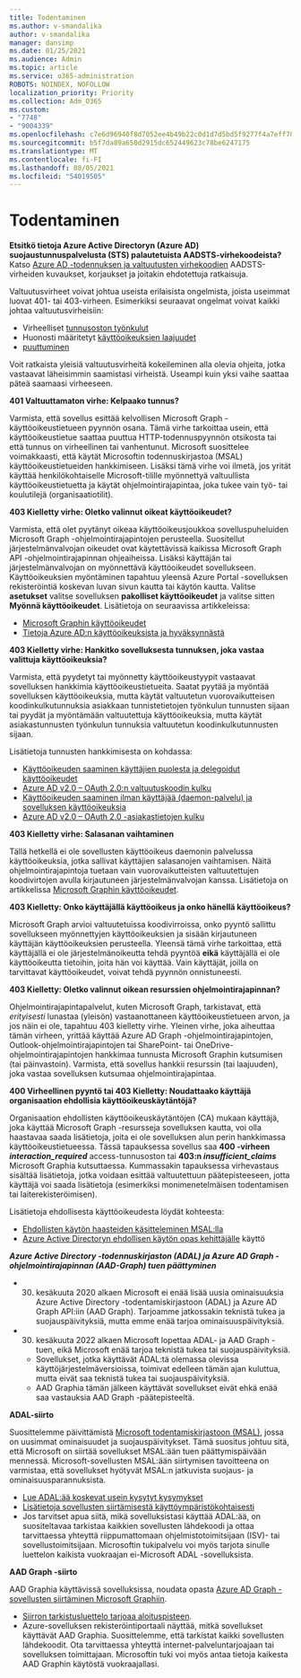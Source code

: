 ```yaml
---
title: Todentaminen
ms.author: v-smandalika
author: v-smandalika
manager: dansimp
ms.date: 01/25/2021
ms.audience: Admin
ms.topic: article
ms.service: o365-administration
ROBOTS: NOINDEX, NOFOLLOW
localization_priority: Priority
ms.collection: Adm_O365
ms.custom:
- "7748"
- "9004339"
ms.openlocfilehash: c7e6d96940f8d7052ee4b49b22c0d1d7d5bd5f9277f4a7eff709def1da2e13af
ms.sourcegitcommit: b5f7da89a650d2915dc652449623c78be6247175
ms.translationtype: MT
ms.contentlocale: fi-FI
ms.lasthandoff: 08/05/2021
ms.locfileid: "54019505"
---
```

# <a name="authentication-issues"></a>Todentaminen

**Etsitkö tietoja Azure Active Directoryn (Azure AD) suojaustunnuspalvelusta (STS) palautetuista AADSTS-virhekoodeista?** Katso [Azure AD -todennuksen ja valtuutusten virhekoodien](https://docs.microsoft.com/azure/active-directory/develop/reference-aadsts-error-codes) AADSTS-virheiden kuvaukset, korjaukset ja joitakin ehdotettuja ratkaisuja.

Valtuutusvirheet voivat johtua useista erilaisista ongelmista, joista useimmat luovat 401- tai 403-virheen. Esimerkiksi seuraavat ongelmat voivat kaikki johtaa valtuutusvirheisiin:

- Virheelliset [tunnusoston työnkulut](https://docs.microsoft.com/azure/active-directory/develop/authentication-vs-authorization) 
- Huonosti määritetyt [käyttöoikeuksien laajuudet](https://docs.microsoft.com/azure/active-directory/develop/v2-permissions-and-consent) 
- [puuttuminen](https://docs.microsoft.com/azure/active-directory/develop/howto-convert-app-to-be-multi-tenant#understanding-user-and-admin-consent)

Voit ratkaista yleisiä valtuutusvirheitä kokeileminen alla olevia ohjeita, jotka vastaavat läheisimmin saamistasi virheistä. Useampi kuin yksi vaihe saattaa päteä saamaasi virheeseen.

**401 Valtuuttamaton virhe: Kelpaako tunnus?**

Varmista, että sovellus esittää kelvollisen Microsoft Graph -käyttöoikeustietueen pyynnön osana. Tämä virhe tarkoittaa usein, että käyttöoikeustietue saattaa puuttua HTTP-todennuspyynnön otsikosta tai että tunnus on virheellinen tai vanhentunut. Microsoft suosittelee voimakkaasti, että käytät Microsoftin todennuskirjastoa (MSAL) käyttöoikeustietueiden hankkimiseen. Lisäksi tämä virhe voi ilmetä, jos yrität käyttää henkilökohtaiselle Microsoft-tilille myönnettyä valtuullista käyttöoikeustietuetta ja käytät ohjelmointirajapintaa, joka tukee vain työ- tai koulutilejä (organisaatiotilit).

**403 Kielletty virhe: Oletko valinnut oikeat käyttöoikeudet?**

Varmista, että olet pyytänyt oikeaa käyttöoikeusjoukkoa sovelluspuheluiden Microsoft Graph -ohjelmointirajapintojen perusteella. Suositellut järjestelmänvalvojan oikeudet ovat käytettävissä kaikissa Microsoft Graph API -ohjelmointirajapinnan ohjeaiheissa. Lisäksi käyttäjän tai järjestelmänvalvojan on myönnettävä käyttöoikeudet sovellukseen. Käyttöoikeuksien myöntäminen tapahtuu yleensä Azure Portal -sovelluksen rekisteröintiä koskevan luvan sivun kautta tai käytön kautta. Valitse **asetukset** valitse sovelluksen **pakolliset käyttöoikeudet** ja valitse sitten **Myönnä käyttöoikeudet**. Lisätietoja on seuraavissa artikkeleissa:

- [Microsoft Graphin käyttöoikeudet](https://docs.microsoft.com/graph/permissions-reference) 
- [Tietoja Azure AD:n käyttöoikeuksista ja hyväksynnästä](https://docs.microsoft.com/azure/active-directory/develop/v2-permissions-and-consent)

**403 Kielletty virhe: Hankitko sovelluksesta tunnuksen, joka vastaa valittuja käyttöoikeuksia?**

Varmista, että pyydetyt tai myönnetty käyttöoikeustyypit vastaavat sovelluksen hankkimia käyttöoikeustietueita. Saatat pyytää ja myöntää sovelluksen käyttöoikeuksia, mutta käytät valtuutetun vuorovaikutteisen koodinkulkutunnuksia asiakkaan tunnistetietojen työnkulun tunnusten sijaan tai pyydät ja myöntämään valtuutettuja käyttöoikeuksia, mutta käytät asiakastunnusten työnkulun tunnuksia valtuutetun koodinkulkutunnusten sijaan.

Lisätietoja tunnusten hankkimisesta on kohdassa:

- [Käyttöoikeuden saaminen käyttäjien puolesta ja delegoidut käyttöoikeudet](https://docs.microsoft.com/graph/auth-v2-user) 
- [Azure AD v2.0 – OAuth 2.0:n valtuutuskoodin kulku](https://docs.microsoft.com/azure/active-directory/develop/v2-oauth2-auth-code-flow) 
- [Käyttöoikeuden saaminen ilman käyttäjää (daemon-palvelu) ja sovelluksen käyttöoikeuksia](https://docs.microsoft.com/graph/auth-v2-service) 
- [Azure AD v2.0 – OAuth 2.0 -asiakastietojen kulku](https://docs.microsoft.com/azure/active-directory/develop/v2-oauth2-client-creds-grant-flow)

**403 Kielletty virhe: Salasanan vaihtaminen**

Tällä hetkellä ei ole sovellusten käyttöoikeus daemonin palvelussa käyttöoikeuksia, jotka sallivat käyttäjien salasanojen vaihtamisen. Näitä ohjelmointirajapintoja tuetaan vain vuorovaikutteisten valtuutettujen koodivirtojen avulla kirjautuneen järjestelmänvalvojan kanssa. Lisätietoja on artikkelissa [Microsoft Graphin käyttöoikeudet](https://docs.microsoft.com/graph/permissions-reference).

**403 Kielletty: Onko käyttäjällä käyttöoikeus ja onko hänellä käyttöoikeus?**

Microsoft Graph arvioi valtuutetuissa koodivirroissa, onko pyyntö sallittu sovellukseen myönnettyjen käyttöoikeuksien ja sisään kirjautuneen käyttäjän käyttöoikeuksien perusteella. Yleensä tämä virhe tarkoittaa, että käyttäjällä ei ole järjestelmänoikeutta tehdä pyyntöä **eikä** käyttäjällä ei ole käyttöoikeutta tietoihin, joita hän voi käyttää. Vain käyttäjät, joilla on tarvittavat käyttöoikeudet, voivat tehdä pyynnön onnistuneesti.

**403 Kielletty: Oletko valinnut oikean resurssien ohjelmointirajapinnan?**

Ohjelmointirajapintapalvelut, kuten Microsoft Graph, tarkistavat, että *erityisesti* lunastaa (yleisön) vastaanottaneen käyttöoikeustietueen arvon, ja jos näin ei ole, tapahtuu 403 kielletty virhe. Yleinen virhe, joka aiheuttaa tämän virheen, yrittää käyttää Azure AD Graph -ohjelmointirajapintojen, Outlook-ohjelmointirajapintojen tai SharePoint- tai OneDrive-ohjelmointirajapintojen hankkimaa tunnusta Microsoft Graphin kutsumisen (tai päinvastoin). Varmista, että sovellus hankkii resurssin (tai laajuuden), joka vastaa sovelluksen kutsumaa ohjelmointirajapintaa.

**400 Virheellinen pyyntö tai 403 Kielletty: Noudattaako käyttäjä organisaation ehdollisia käyttöoikeuskäytäntöjä?**

Organisaation ehdollisten käyttöoikeuskäytäntöjen (CA) mukaan käyttäjä, joka käyttää Microsoft Graph -resursseja sovelluksen kautta, voi olla haastavaa saada lisätietoja, joita ei ole sovelluksen alun perin hankkimassa käyttöoikeustietueessa. Tässä tapauksessa sovellus saa **400 -virheen *interaction_required*** access-tunnusoston tai **403:n *insufficient_claims*** Microsoft Graphia kutsuttaessa. Kummassakin tapauksessa virhevastaus sisältää lisätietoja, jotka voidaan esittää valtuutettuun päätepisteeseen, jotta käyttäjä voi saada lisätietoja (esimerkiksi monimenetelmäisen todentamisen tai laiterekisteröimisen).

Lisätietoja ehdollisesta käyttöoikeudesta löydät kohteesta:

- [Ehdollisten käytön haasteiden käsitteleminen MSAL:lla](https://docs.microsoft.com/azure/active-directory/develop/msal-error-handling-dotnet#conditional-access-and-claims-challenges) 
- [Azure Active Directoryn ehdollisen käytön opas kehittäjälle](https://docs.microsoft.com/azure/active-directory/develop/v2-conditional-access-dev-guide) käyttö

***Azure Active Directory -todennuskirjaston (ADAL) ja Azure AD Graph -ohjelmointirajapinnan (AAD-Graph) tuen päättyminen***

- 30. kesäkuuta 2020 alkaen Microsoft ei enää lisää uusia ominaisuuksia Azure Active Directory -todentamiskirjastoon (ADAL) ja Azure AD Graph API:iin (AAD Graph). Tarjoamme jatkossakin teknistä tukea ja suojauspäivityksiä, mutta emme enää tarjoa ominaisuuspäivityksiä.
- 30. kesäkuuta 2022 alkaen Microsoft lopettaa ADAL- ja AAD Graph -tuen, eikä Microsoft enää tarjoa teknistä tukea tai suojauspäivityksiä.
    - Sovellukset, jotka käyttävät ADAL:tä olemassa olevissa käyttöjärjestelmäversioissa, toimivat edelleen tämän ajan kuluttua, mutta eivät saa teknistä tukea tai suojauspäivityksiä.
    - AAD Graphia tämän jälkeen käyttävät sovellukset eivät ehkä enää saa vastauksia AAD Graph -päätepisteeltä.

**ADAL-siirto**

Suosittelemme päivittämistä [Microsoft todentamiskirjastoon (MSAL)](https://docs.microsoft.com/azure/active-directory/develop/v2-overview), jossa on uusimmat ominaisuudet ja suojauspäivitykset. Tämä suositus johtuu sitä, että Microsoft on siirtää sovellukset MSAL:ään tuen päättymispäivään mennessä. Microsoft-sovellusten MSAL:ään siirtymisen tavoitteena on varmistaa, että sovellukset hyötyvät MSAL:n jatkuvista suojaus- ja ominaisuusparannuksista.

- [Lue ADAL:ää koskevat usein kysytyt kysymykset](https://docs.microsoft.com/azure/active-directory/develop/msal-migration#frequently-asked-questions-faq) 
- [Lisätietoja sovellusten siirtämisestä käyttöympäristökohtaisesti](https://docs.microsoft.com/azure/active-directory/develop/msal-migration#frequently-asked-questions-faq) 
- Jos tarvitset apua siitä, mikä sovelluksistasi käyttää ADAL:ää, on suositeltavaa tarkistaa kaikkien sovellusten lähdekoodi ja ottaa tarvittaessa yhteyttä riippumattomaan ohjelmistotoimitsijaan (ISV)- tai sovellustoimitsijaan. Microsoftin tukipalvelu voi myös tarjota sinulle luettelon kaikista vuokraajan ei-Microsoft ADAL -sovelluksista.

**AAD Graph -siirto**

AAD Graphia käyttävissä sovelluksissa, noudata opasta [Azure AD Graph -sovellusten siirtäminen Microsoft Graphiin](https://docs.microsoft.com/graph/migrate-azure-ad-graph-planning-checklist?view=graph-rest-1.0&preserve-view=true).

- [Siirron tarkistusluettelo tarjoaa aloituspisteen](https://docs.microsoft.com/graph/migrate-azure-ad-graph-planning-checklist). 
- Azure-sovelluksen rekisteröintiportaali näyttää, mitkä sovellukset käyttävät AAD Graphia. Suosittelemme, että tarkistat kaikki sovellusten lähdekoodit. Ota tarvittaessa yhteyttä internet-palveluntarjoajaan tai sovelluksen toimittajaan. Microsoftin tuki voi myös antaa tietoja kaikesta AAD Graphin käytöstä vuokraajallasi.

 










